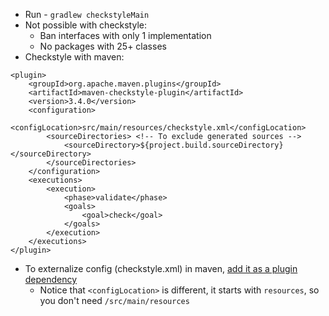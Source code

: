 * Run - `gradlew checkstyleMain`
* Not possible with checkstyle:
  * Ban interfaces with only 1 implementation
  * No packages with 25+ classes
* Checkstyle with maven:
```
<plugin>
    <groupId>org.apache.maven.plugins</groupId>
    <artifactId>maven-checkstyle-plugin</artifactId>
    <version>3.4.0</version>
    <configuration>
        <configLocation>src/main/resources/checkstyle.xml</configLocation>
        <sourceDirectories> <!-- To exclude generated sources -->
            <sourceDirectory>${project.build.sourceDirectory}</sourceDirectory>
        </sourceDirectories>
    </configuration>
    <executions>
        <execution>
            <phase>validate</phase>
            <goals>
                <goal>check</goal>
            </goals>
        </execution>
    </executions>
</plugin>
```
* To externalize config (checkstyle.xml) in maven, [add it as a plugin dependency](https://stackoverflow.com/questions/19682455/how-to-externalise-the-checkstyle-config-for-maven-checkstyle-plugin)
  * Notice that `<configLocation>` is different, it starts with `resources`, so you don't need `/src/main/resources`
